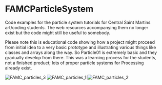 # FAMCParticleSystem
Code examples for the particle system tutorials for Central Saint Martins art/coding students. The web resources accompanying them no longer exist but the code might still be useful to somebody.

Please note this is educational code showing how a project might proceed from initial idea to a very basic prototype and illustrating various things like classes and arrays along the way. So Particle01 is extremely basic and they gradually develop from there. This was a learning process for the students, not a finished product; lots of proper particle systems for Processing already exist.

![FAMC_particles_3](https://user-images.githubusercontent.com/5106495/232730007-a3a671a3-1d4e-4d34-9306-7761a7c79d94.png)
![FAMC_particles_1](https://user-images.githubusercontent.com/5106495/232730009-851a84a4-dcdc-42f6-bac1-6cac62bdbd1b.png)
![FAMC_particles_2](https://user-images.githubusercontent.com/5106495/232730014-c2f7eab8-a6ea-41eb-af08-7c834e1935cc.png)
